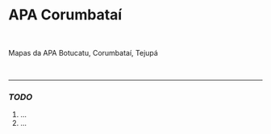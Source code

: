 # APA Corumbataí

<br>

Mapas da APA Botucatu, Corumbataí, Tejupá

<br>

----

### *TODO*

1. ...
2. ...
